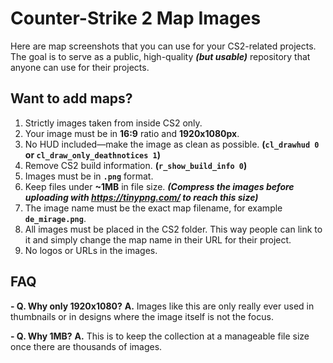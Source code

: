 # Counter-Strike 2 Map Images
Here are map screenshots that you can use for your CS2-related projects. The goal is to serve as a public, high-quality ***(but usable)*** repository that anyone can use for their projects.

## Want to add maps?
1. Strictly images taken from inside CS2 only.
2. Your image must be in **16:9** ratio and **1920x1080px**.
3. No HUD included—make the image as clean as possible. **(`cl_drawhud 0` or `cl_draw_only_deathnotices 1`)**
4. Remove CS2 build information. **(`r_show_build_info 0`)**
5. Images must be in **`.png`** format.
6. Keep files under **~1MB** in file size. ***(Compress the images before uploading with https://tinypng.com/ to reach this size)***
7. The image name must be the exact map filename, for example **`de_mirage.png`**.
8. All images must be placed in the CS2 folder. This way people can link to it and simply change the map name in their URL for their project.
9. No logos or URLs in the images.

## FAQ
**- Q. Why only 1920x1080?**
**A.** Images like this are only really ever used in thumbnails or in designs where the image itself is not the focus.

**- Q. Why 1MB?**
**A.** This is to keep the collection at a manageable file size once there are thousands of images.
